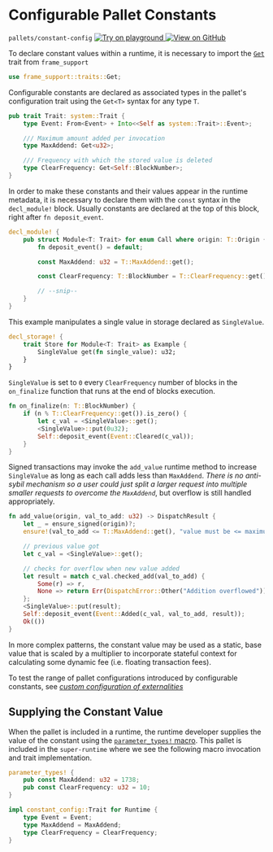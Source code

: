# Configurable Pallet Constants

`pallets/constant-config`
[
	![Try on playground](https://img.shields.io/badge/Playground-Try%20it!-brightgreen?logo=Parity%20Substrate)
](https://playground-staging.substrate.dev/?deploy=recipes&files=%2Fhome%2Fsubstrate%2Fworkspace%2Fpallets%2Fconstant-config%2Fsrc%2Flib.rs)
[
	![View on GitHub](https://img.shields.io/badge/Github-View%20Code-brightgreen?logo=github)
](https://github.com/substrate-developer-hub/recipes/tree/master/pallets/constant-config/src/lib.rs)

To declare constant values within a runtime, it is necessary to import the
[`Get`](https://substrate.dev/rustdocs/v2.0.0-rc4/frame_support/traits/trait.Get.html) trait from `frame_support`

```rust
use frame_support::traits::Get;
```

Configurable constants are declared as associated types in the pallet's configuration trait using
the `Get<T>` syntax for any type `T`.

```rust
pub trait Trait: system::Trait {
	type Event: From<Event> + Into<<Self as system::Trait>::Event>;

	/// Maximum amount added per invocation
	type MaxAddend: Get<u32>;

	/// Frequency with which the stored value is deleted
	type ClearFrequency: Get<Self::BlockNumber>;
}
```

In order to make these constants and their values appear in the runtime metadata, it is necessary to
declare them with the `const` syntax in the `decl_module!` block. Usually constants are declared at
the top of this block, right after `fn deposit_event`.

```rust
decl_module! {
	pub struct Module<T: Trait> for enum Call where origin: T::Origin {
		fn deposit_event() = default;

		const MaxAddend: u32 = T::MaxAddend::get();

		const ClearFrequency: T::BlockNumber = T::ClearFrequency::get();

		// --snip--
	}
}
```

This example manipulates a single value in storage declared as `SingleValue`.

```rust
decl_storage! {
	trait Store for Module<T: Trait> as Example {
		SingleValue get(fn single_value): u32;
	}
}
```

`SingleValue` is set to `0` every `ClearFrequency` number of blocks in the `on_finalize` function
that runs at the end of blocks execution.

```rust
fn on_finalize(n: T::BlockNumber) {
	if (n % T::ClearFrequency::get()).is_zero() {
		let c_val = <SingleValue>::get();
		<SingleValue>::put(0u32);
		Self::deposit_event(Event::Cleared(c_val));
	}
}
```

Signed transactions may invoke the `add_value` runtime method to increase `SingleValue` as long as
each call adds less than `MaxAddend`. _There is no anti-sybil mechanism so a user could just split a
larger request into multiple smaller requests to overcome the `MaxAddend`_, but overflow is still
handled appropriately.

```rust
fn add_value(origin, val_to_add: u32) -> DispatchResult {
	let _ = ensure_signed(origin)?;
	ensure!(val_to_add <= T::MaxAddend::get(), "value must be <= maximum add amount constant");

	// previous value got
	let c_val = <SingleValue>::get();

	// checks for overflow when new value added
	let result = match c_val.checked_add(val_to_add) {
		Some(r) => r,
		None => return Err(DispatchError::Other("Addition overflowed")),
	};
	<SingleValue>::put(result);
	Self::deposit_event(Event::Added(c_val, val_to_add, result));
	Ok(())
}
```

In more complex patterns, the constant value may be used as a static, base value that is scaled by a
multiplier to incorporate stateful context for calculating some dynamic fee (i.e. floating
transaction fees).

To test the range of pallet configurations introduced by configurable constants, see
_[custom configuration of externalities](./testing/externalities.md)_

## Supplying the Constant Value

When the pallet is included in a runtime, the runtime developer supplies the value of the constant
using the
[`parameter_types!` macro](https://substrate.dev/rustdocs/v2.0.0-rc4/frame_support/macro.parameter_types.html). This
pallet is included in the `super-runtime` where we see the following macro invocation and trait
implementation.

```rust
parameter_types! {
	pub const MaxAddend: u32 = 1738;
	pub const ClearFrequency: u32 = 10;
}

impl constant_config::Trait for Runtime {
	type Event = Event;
	type MaxAddend = MaxAddend;
	type ClearFrequency = ClearFrequency;
}
```
